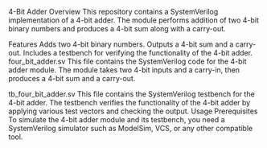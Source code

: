 4-Bit Adder
Overview
This repository contains a SystemVerilog implementation of a 4-bit adder. The module performs addition of two 4-bit binary numbers and produces a 4-bit sum along with a carry-out.

Features
Adds two 4-bit binary numbers.
Outputs a 4-bit sum and a carry-out.
Includes a testbench for verifying the functionality of the 4-bit adder.
four_bit_adder.sv
This file contains the SystemVerilog code for the 4-bit adder module. The module takes two 4-bit inputs and a carry-in, then produces a 4-bit sum and a carry-out.

tb_four_bit_adder.sv
This file contains the SystemVerilog testbench for the 4-bit adder. The testbench verifies the functionality of the 4-bit adder by applying various test vectors and checking the output.
Usage
Prerequisites
To simulate the 4-bit adder module and its testbench, you need a SystemVerilog simulator such as ModelSim, VCS, or any other compatible tool.